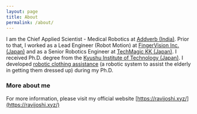 ```yaml
---
layout: page
title: About
permalink: /about/
---
```



I am the Chief Applied Scientist - Medical Robotics at [Addverb (India)](https://addverb.com).
Prior to that, I worked as a Lead Engineer (Robot Motion) at [FingerVision Inc. (Japan)](https://www.fingervision.jp/en) and as a Senior Robotics Engineer at [TechMagic KK (Japan)](https://techmagic.co.jp/en).
I received Ph.D. degree from the [Kyushu Institute of Technology (Japan)](http://www.kyutech.ac.jp/english). 
I developed [robotic clothing assistance](https://www.ravijoshi.xyz/project/framework-robotic-clothing-assistance-imitation-learning) (a robotic system to assist the elderly in getting them dressed up) during my Ph.D.


### More about me
For more information, please visit my official website [https://ravijoshi.xyz/](https://ravijoshi.xyz/)
